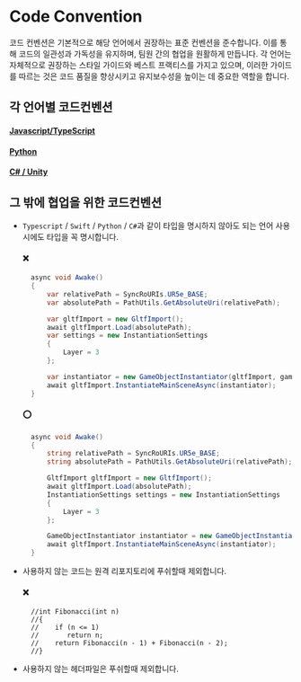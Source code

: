 # Code Convention

코드 컨벤션은 기본적으로 해당 언어에서 권장하는 표준 컨벤션을 준수합니다. 이를 통해 코드의 일관성과 가독성을 유지하며, 팀원 간의 협업을 원활하게 만듭니다. 각 언어는 자체적으로 권장하는 스타일 가이드와 베스트 프랙티스를 가지고 있으며, 이러한 가이드를 따르는 것은 코드 품질을 향상시키고 유지보수성을 높이는 데 중요한 역할을 합니다.

## 각 언어별 코드컨벤션 

#### [Javascript/TypeScript](https://www.w3schools.com/js/js_conventions.asp)

#### [Python](https://peps.python.org/pep-0008)

#### [C# / Unity](https://learn.microsoft.com/ko-kr/dotnet/csharp/fundamentals/coding-style/coding-conventions)

## 그 밖에 협업을 위한 코드컨벤션
- ```Typescript``` / ```Swift``` / ```Python``` / ```C#```과 같이 타입을 명시하지 않아도 되는 언어 사용시에도 타입을 꼭 명시합니다.
  #### ❌
  ``` C#
    async void Awake()
    {
        var relativePath = SyncRoURIs.UR5e_BASE;
        var absolutePath = PathUtils.GetAbsoluteUri(relativePath);

        var gltfImport = new GltfImport();
        await gltfImport.Load(absolutePath);
        var settings = new InstantiationSettings
        {
            Layer = 3
        };

        var instantiator = new GameObjectInstantiator(gltfImport, gameObject.transform, null, settings);
        await gltfImport.InstantiateMainSceneAsync(instantiator);
    }
  ```
  #### ⭕
  ``` C#
    async void Awake()
    {
        string relativePath = SyncRoURIs.UR5e_BASE;
        string absolutePath = PathUtils.GetAbsoluteUri(relativePath);

        GltfImport gltfImport = new GltfImport();
        await gltfImport.Load(absolutePath);
        InstantiationSettings settings = new InstantiationSettings
        {
            Layer = 3
        };

        GameObjectInstantiator instantiator = new GameObjectInstantiator(gltfImport, gameObject.transform, null, settings);
        await gltfImport.InstantiateMainSceneAsync(instantiator);
    }
  ```
- 사용하지 않는 코드는 원격 리포지토리에 푸쉬할때 제외합니다.
  #### ❌
  ```
    //int Fibonacci(int n)
    //{
    //    if (n <= 1)
    //       return n;
    //    return Fibonacci(n - 1) + Fibonacci(n - 2);
    //}
  ```
- 사용하지 않는 헤더파일은 푸쉬할때 제외합니다.
